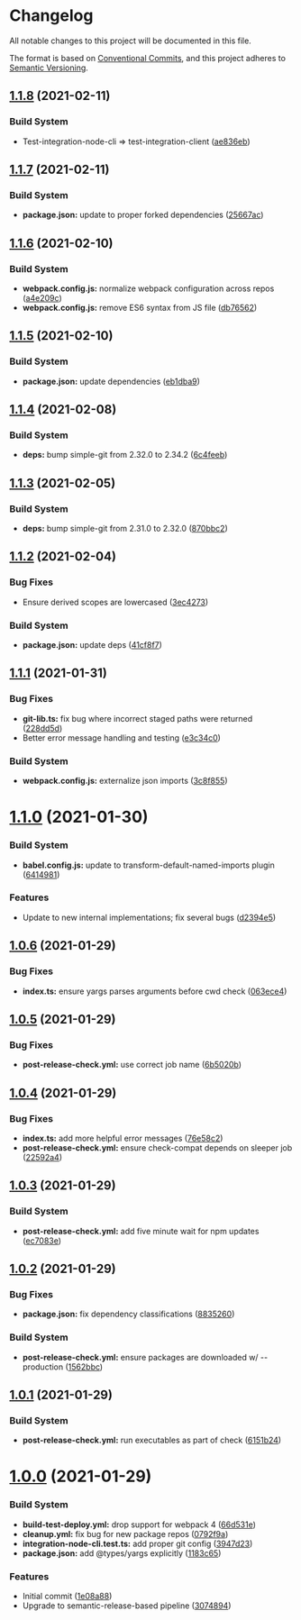 # Changelog

All notable changes to this project will be documented in this file.

The format is based on [Conventional Commits][43], and this project adheres to
[Semantic Versioning][44].

## [1.1.8][45] (2021-02-11)

### Build System

- Test-integration-node-cli => test-integration-client ([ae836eb][46])

## [1.1.7][1] (2021-02-11)

### Build System

- **package.json:** update to proper forked dependencies ([25667ac][2])

## [1.1.6][3] (2021-02-10)

### Build System

- **webpack.config.js:** normalize webpack configuration across repos
  ([a4e209c][4])
- **webpack.config.js:** remove ES6 syntax from JS file ([db76562][5])

## [1.1.5][6] (2021-02-10)

### Build System

- **package.json:** update dependencies ([eb1dba9][7])

## [1.1.4][8] (2021-02-08)

### Build System

- **deps:** bump simple-git from 2.32.0 to 2.34.2 ([6c4feeb][9])

## [1.1.3][10] (2021-02-05)

### Build System

- **deps:** bump simple-git from 2.31.0 to 2.32.0 ([870bbc2][11])

## [1.1.2][12] (2021-02-04)

### Bug Fixes

- Ensure derived scopes are lowercased ([3ec4273][13])

### Build System

- **package.json:** update deps ([41cf8f7][14])

## [1.1.1][15] (2021-01-31)

### Bug Fixes

- **git-lib.ts:** fix bug where incorrect staged paths were returned
  ([228dd5d][16])
- Better error message handling and testing ([e3c34c0][17])

### Build System

- **webpack.config.js:** externalize json imports ([3c8f855][18])

# [1.1.0][19] (2021-01-30)

### Build System

- **babel.config.js:** update to transform-default-named-imports plugin
  ([6414981][20])

### Features

- Update to new internal implementations; fix several bugs ([d2394e5][21])

## [1.0.6][22] (2021-01-29)

### Bug Fixes

- **index.ts:** ensure yargs parses arguments before cwd check ([063ece4][23])

## [1.0.5][24] (2021-01-29)

### Bug Fixes

- **post-release-check.yml:** use correct job name ([6b5020b][25])

## [1.0.4][26] (2021-01-29)

### Bug Fixes

- **index.ts:** add more helpful error messages ([76e58c2][27])
- **post-release-check.yml:** ensure check-compat depends on sleeper job
  ([22592a4][28])

## [1.0.3][29] (2021-01-29)

### Build System

- **post-release-check.yml:** add five minute wait for npm updates
  ([ec7083e][30])

## [1.0.2][31] (2021-01-29)

### Bug Fixes

- **package.json:** fix dependency classifications ([8835260][32])

### Build System

- **post-release-check.yml:** ensure packages are downloaded w/ --production
  ([1562bbc][33])

## [1.0.1][34] (2021-01-29)

### Build System

- **post-release-check.yml:** run executables as part of check ([6151b24][35])

# [1.0.0][36] (2021-01-29)

### Build System

- **build-test-deploy.yml:** drop support for webpack 4 ([66d531e][37])
- **cleanup.yml:** fix bug for new package repos ([0792f9a][38])
- **integration-node-cli.test.ts:** add proper git config ([3947d23][39])
- **package.json:** add @types/yargs explicitly ([1183c65][40])

### Features

- Initial commit ([1e08a88][41])
- Upgrade to semantic-release-based pipeline ([3074894][42])

[1]: https://github.com/Xunnamius/git-add-then-commit/compare/v1.1.6...v1.1.7
[2]:
  https://github.com/Xunnamius/git-add-then-commit/commit/25667ac53116bddcfd22ca9befef34078148a9f6
[3]: https://github.com/Xunnamius/git-add-then-commit/compare/v1.1.5...v1.1.6
[4]:
  https://github.com/Xunnamius/git-add-then-commit/commit/a4e209c1093b0eb07bbe82e7d3088fe74d55ff86
[5]:
  https://github.com/Xunnamius/git-add-then-commit/commit/db76562fac7f5db3dede61ffc223952bc8110f5f
[6]: https://github.com/Xunnamius/git-add-then-commit/compare/v1.1.4...v1.1.5
[7]:
  https://github.com/Xunnamius/git-add-then-commit/commit/eb1dba93a66257fa06956d1f754d67f07a7267e3
[8]: https://github.com/Xunnamius/git-add-then-commit/compare/v1.1.3...v1.1.4
[9]:
  https://github.com/Xunnamius/git-add-then-commit/commit/6c4feeb715371890e3ef6b6f16c912c025470290
[10]: https://github.com/Xunnamius/git-add-then-commit/compare/v1.1.2...v1.1.3
[11]:
  https://github.com/Xunnamius/git-add-then-commit/commit/870bbc20d74901bacba2b381e03357f5c1237ddf
[12]: https://github.com/Xunnamius/git-add-then-commit/compare/v1.1.1...v1.1.2
[13]:
  https://github.com/Xunnamius/git-add-then-commit/commit/3ec4273115289ab48b38b35a214d0e23b507a13e
[14]:
  https://github.com/Xunnamius/git-add-then-commit/commit/41cf8f7ec2bee7be9bdfa9d483678600daf2a27d
[15]: https://github.com/Xunnamius/git-add-then-commit/compare/v1.1.0...v1.1.1
[16]:
  https://github.com/Xunnamius/git-add-then-commit/commit/228dd5dac079866cfae39baa1581c918bf29cfb1
[17]:
  https://github.com/Xunnamius/git-add-then-commit/commit/e3c34c05143a7fae1f1fd9d3f509b002f35b5886
[18]:
  https://github.com/Xunnamius/git-add-then-commit/commit/3c8f8558c445e1ebbb5c9ca36cb83fc74df46895
[19]: https://github.com/Xunnamius/git-add-then-commit/compare/v1.0.6...v1.1.0
[20]:
  https://github.com/Xunnamius/git-add-then-commit/commit/6414981f96d88bee2230725a3e6a0c98dd84da77
[21]:
  https://github.com/Xunnamius/git-add-then-commit/commit/d2394e515ab103d82f02cabb7e472ce42fcd299c
[22]: https://github.com/Xunnamius/git-add-then-commit/compare/v1.0.5...v1.0.6
[23]:
  https://github.com/Xunnamius/git-add-then-commit/commit/063ece4205774b2b5a768cf34223dbd8ead72701
[24]: https://github.com/Xunnamius/git-add-then-commit/compare/v1.0.4...v1.0.5
[25]:
  https://github.com/Xunnamius/git-add-then-commit/commit/6b5020b7607758fce2f916bba2de5f5f05e416aa
[26]: https://github.com/Xunnamius/git-add-then-commit/compare/v1.0.3...v1.0.4
[27]:
  https://github.com/Xunnamius/git-add-then-commit/commit/76e58c25acd362cedb3d7742dbdd248c6026c952
[28]:
  https://github.com/Xunnamius/git-add-then-commit/commit/22592a4742648394dc15e28d8767b376a9bbacba
[29]: https://github.com/Xunnamius/git-add-then-commit/compare/v1.0.2...v1.0.3
[30]:
  https://github.com/Xunnamius/git-add-then-commit/commit/ec7083eab998634a7d85da2d669e332ceaa0c0c2
[31]: https://github.com/Xunnamius/git-add-then-commit/compare/v1.0.1...v1.0.2
[32]:
  https://github.com/Xunnamius/git-add-then-commit/commit/88352606b5b11b50da45b91eb521abbe0619d6ba
[33]:
  https://github.com/Xunnamius/git-add-then-commit/commit/1562bbc9cf6d921907128ea61988d3a19b1d853f
[34]: https://github.com/Xunnamius/git-add-then-commit/compare/v1.0.0...v1.0.1
[35]:
  https://github.com/Xunnamius/git-add-then-commit/commit/6151b2452394e6c8bd9dee9c0c53706edeb6ce77
[36]:
  https://github.com/Xunnamius/git-add-then-commit/compare/1e08a889343fac542b4196a2d0b77fc7feb26a50...v1.0.0
[37]:
  https://github.com/Xunnamius/git-add-then-commit/commit/66d531e72db3cc2978fef77d643bd9c000101728
[38]:
  https://github.com/Xunnamius/git-add-then-commit/commit/0792f9a4e62cf816840fc67a53848bdc8e97a9c3
[39]:
  https://github.com/Xunnamius/git-add-then-commit/commit/3947d237b2562b8a78b06a98bc6e6d417356dc20
[40]:
  https://github.com/Xunnamius/git-add-then-commit/commit/1183c65a74fed20b2a7e71cbbd5f8577f7ec8b27
[41]:
  https://github.com/Xunnamius/git-add-then-commit/commit/1e08a889343fac542b4196a2d0b77fc7feb26a50
[42]:
  https://github.com/Xunnamius/git-add-then-commit/commit/307489496f94132a1d074374e6dc4d1bc57b0df6
[43]: https://conventionalcommits.org
[44]: https://semver.org
[45]: https://github.com/Xunnamius/git-add-then-commit/compare/v1.1.7...v1.1.8
[46]:
  https://github.com/Xunnamius/git-add-then-commit/commit/ae836eb4ab2b88700e0f22deb880049d779e79f4
